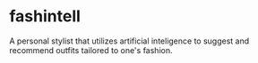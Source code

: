 # fashintell
A personal stylist that utilizes artificial inteligence to suggest and recommend outfits tailored to one's fashion. 
